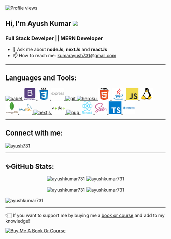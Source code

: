 ![Profile views](https://gpvc.arturio.dev/ayushkumar731) 

## Hi, I'm Ayush Kumar <img src="https://media.giphy.com/media/hvRJCLFzcasrR4ia7z/giphy.gif" width="25px">
### Full Stack Develper || MERN Developer

- 💬  Ask me about **nodeJs**, **nextJs** and **reactJs**
- 📫  How to reach me: kumarayush731@gmail.com  
---
<h2 align="left">Languages and Tools:</h2>
<p align="left"> <a href="https://babeljs.io/" target="_blank"> <img src="https://www.vectorlogo.zone/logos/babeljs/babeljs-icon.svg" alt="babel" width="40" height="40"/> </a> <a href="https://getbootstrap.com" target="_blank"> <img src="https://raw.githubusercontent.com/devicons/devicon/master/icons/bootstrap/bootstrap-plain-wordmark.svg" alt="bootstrap" width="40" height="40"/> </a> <a href="https://www.w3schools.com/css/" target="_blank"> <img src="https://raw.githubusercontent.com/devicons/devicon/master/icons/css3/css3-original-wordmark.svg" alt="css3" width="40" height="40"/> </a> <a href="https://expressjs.com" target="_blank"> <img src="https://raw.githubusercontent.com/devicons/devicon/master/icons/express/express-original-wordmark.svg" alt="express" width="40" height="40"/> </a> <a href="https://git-scm.com/" target="_blank"> <img src="https://www.vectorlogo.zone/logos/git-scm/git-scm-icon.svg" alt="git" width="40" height="40"/> </a> <a href="https://heroku.com" target="_blank"> <img src="https://www.vectorlogo.zone/logos/heroku/heroku-icon.svg" alt="heroku" width="40" height="40"/> </a> <a href="https://www.w3.org/html/" target="_blank"> <img src="https://raw.githubusercontent.com/devicons/devicon/master/icons/html5/html5-original-wordmark.svg" alt="html5" width="40" height="40"/> </a> <a href="https://www.java.com" target="_blank"> <img src="https://raw.githubusercontent.com/devicons/devicon/master/icons/java/java-original.svg" alt="java" width="40" height="40"/> </a> <a href="https://developer.mozilla.org/en-US/docs/Web/JavaScript" target="_blank"> <img src="https://raw.githubusercontent.com/devicons/devicon/master/icons/javascript/javascript-original.svg" alt="javascript" width="40" height="40"/> </a> <a href="https://www.linux.org/" target="_blank"> <img src="https://raw.githubusercontent.com/devicons/devicon/master/icons/linux/linux-original.svg" alt="linux" width="40" height="40"/> </a> <a href="https://www.mongodb.com/" target="_blank"> <img src="https://raw.githubusercontent.com/devicons/devicon/master/icons/mongodb/mongodb-original-wordmark.svg" alt="mongodb" width="40" height="40"/> </a> <a href="https://www.mysql.com/" target="_blank"> <img src="https://raw.githubusercontent.com/devicons/devicon/master/icons/mysql/mysql-original-wordmark.svg" alt="mysql" width="40" height="40"/> </a> <a href="https://nextjs.org/" target="_blank"> <img src="https://cdn.worldvectorlogo.com/logos/nextjs-3.svg" alt="nextjs" width="40" height="40"/> </a> <a href="https://nodejs.org" target="_blank"> <img src="https://raw.githubusercontent.com/devicons/devicon/master/icons/nodejs/nodejs-original-wordmark.svg" alt="nodejs" width="40" height="40"/> </a> <a href="https://pugjs.org" target="_blank"> <img src="https://cdn.worldvectorlogo.com/logos/pug.svg" alt="pug" width="40" height="40"/> </a> <a href="https://reactjs.org/" target="_blank"> <img src="https://raw.githubusercontent.com/devicons/devicon/master/icons/react/react-original-wordmark.svg" alt="react" width="40" height="40"/> </a> <a href="https://sass-lang.com" target="_blank"> <img src="https://raw.githubusercontent.com/devicons/devicon/master/icons/sass/sass-original.svg" alt="sass" width="40" height="40"/> </a> <a href="https://www.typescriptlang.org/" target="_blank"> <img src="https://raw.githubusercontent.com/devicons/devicon/master/icons/typescript/typescript-original.svg" alt="typescript" width="40" height="40"/> </a> <a href="https://webpack.js.org" target="_blank"> <img src="https://raw.githubusercontent.com/devicons/devicon/d00d0969292a6569d45b06d3f350f463a0107b0d/icons/webpack/webpack-original-wordmark.svg" alt="webpack" width="40" height="40"/> </a> </p>

---

<h2 align="left">Connect with me:</h2>
<p align="left">
<a href="https://linkedin.com/in/ayush731" target="_blank"><img align="center" src="https://image.flaticon.com/icons/png/512/174/174857.png" alt="ayush731" height="40" width="40" /></a>
</p>
 
---

## ✨GitHub Stats: 
<div align="center">
 <img width="48%" src="https://github-readme-streak-stats.herokuapp.com/?user=ayushkumar731&theme=tokyonight" alt="ayushkumar731" />
 <img width="48%" src="https://github-readme-stats.vercel.app/api?username=ayushkumar731&show_icons=true&count_private=true&theme=tokyonight" alt="ayushkumar731" />
</div>

<br/>

<div align="center">
<img width="38%" src="https://github-readme-stats.vercel.app/api/top-langs?username=ayushkumar731&show_icons=true&locale=en&layout=compact&theme=tokyonight" alt="ayushkumar731" />
 <img width="58%" src="https://activity-graph.herokuapp.com/graph?username=ayushkumar731&theme=nord" alt="ayushkumar731" />
</div>

<br />

<img width="48%" src="https://metrics.lecoq.io/ayushkumar731?theme=tokyonight" alt="ayushkumar731" />

---

👇🏻 If you want to support me by buying me a [book or course](https://www.buymeacoffee.com/ayushkumar) and add to my knowledge! 

<a href="https://www.buymeacoffee.com/ayushkumar" target="_blank"><img src="https://cdn.buymeacoffee.com/buttons/v2/default-white.png" alt="Buy Me A Book Or Course" width="120" ></a>
